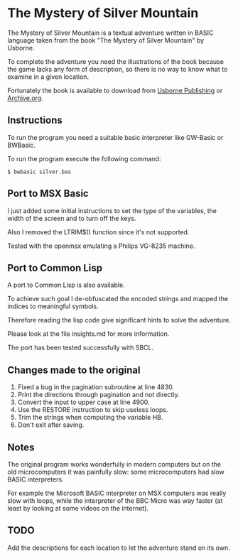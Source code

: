 # The Mystery of Silver Mountain

The Mystery of Silver Mountain is a textual adventure written in BASIC
language taken from the book "The Mystery of Silver Mountain" by
Usborne.

To complete the adventure you need the illustrations of the book
because the game lacks any form of description, so there is no way to
know what to examine in a given location.

Fortunately the book is available to download from [Usborne
Publishing](https://usborne.com/gb/books/computer-and-coding-books) or
[Archive.org](https://web.archive.org/web/20200919224315/https://usborne.com/browse-books/features/computer-and-coding-books/).

## Instructions

To run the program you need a suitable basic interpreter like GW-Basic
or BWBasic.

To run the program execute the following command:

   ```
   $ bwbasic silver.bas
   ```

## Port to MSX Basic

I just added some initial instructions to set the type of the
variables, the width of the screen and to turn off the keys.

Also I removed the LTRIM$() function since it's not supported.

Tested with the openmsx emulating a Philips VG-8235 machine.

## Port to Common Lisp

A port to Common Lisp is also available.

To achieve such goal I de-obfuscated the encoded strings and
mapped the indices to meaningful symbols.

Therefore reading the lisp code give significant hints to solve the
adventure.

Please look at the file insights.md for more information.

The port has been tested successfully with SBCL.

## Changes made to the original

1. Fixed a bug in the pagination subroutine at line 4830.
2. Print the directions through pagination and not directly.
3. Convert the input to upper case at line 4900.
4. Use the RESTORE instruction to skip useless loops.
5. Trim the strings when computing the variable HB.
6. Don't exit after saving.

## Notes

The original program works wonderfully in modern computers but on the
old microcomputers it was painfully slow: some microcomputers had slow
BASIC interpreters.

For example the Microsoft BASIC interpreter on MSX computers was
really slow with loops, while the interpreter of the BBC Micro was way
faster (at least by looking at some videos on the internet).

## TODO

Add the descriptions for each location to let the adventure stand on
its own.
